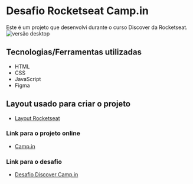 # Desafio Rocketseat Camp.in

Este é um projeto que desenvolvi durante o curso Discover da Rocketseat.
![versão desktop](https://github.com/sthefanyaraujo/desafio_rocketseat_camp-in/blob/main/assets/desktop.gif?raw=true)

## Tecnologias/Ferramentas utilizadas

- HTML
- CSS
- JavaScript
- Figma

## Layout usado para criar o projeto

- [Layout Rocketseat](<https://www.figma.com/file/tcOuB14UoP0sIUgaLQ0oyb/DD-%2F-Login-Form---CSS-(Copy)?node-id=216%3A2>)

### Link para o projeto online

- [Camp.in](https://sthefanyaraujo.github.io/desafio_rocketseat_camp-in/)

### Link para o desafio

- [Desafio Discover Camp.in](https://efficient-sloth-d85.notion.site/Desafio-Login-Form-CSS-a10caea5a183494e97eb9ce4f33536b3)
